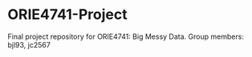 # ORIE4741-Project

Final project repository for ORIE4741: Big Messy Data.
Group members: bjl93, jc2567
